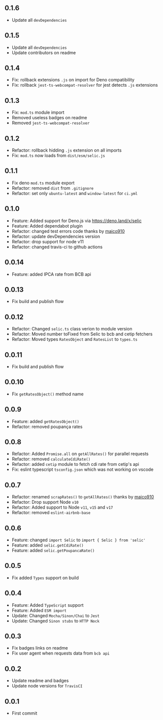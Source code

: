 ## 0.1.6
+ Update all `devDependencies`

## 0.1.5
+ Update all `devDependencies`
+ Update contributors on readme

## 0.1.4
+ Fix: rollback extensions `.js` on import for Deno compatibility
+ Fix: rollback `jest-ts-webcompat-resolver` for jest detects `.js` extensions

## 0.1.3
+ Fix: `mod.ts` module import
+ Removed useless badges on readme
+ Removed `jest-ts-webcompat-resolver`

## 0.1.2
+ Refactor: rollback hidding `.js` extension on all imports
+ Fix: `mod.ts` now loads from `dist/esm/selic.js`

## 0.1.1
+ Fix deno `mod.ts` module export
+ Refactor: removed `dist` from `.gitignore`
+ Refactor: set only `ubuntu-latest` and `window-latest` for `ci.yml`

## 0.1.0
+ Feature: Added support for Deno.js via https://deno.land/x/selic
+ Feature: Added dependabot plugin
+ Refactor: changed test errors code thanks by [maico910](https://github.com/caio-ribeiro-pereira/selic/pull/12)
+ Refactor: update devDependencies version
+ Refactor: drop support for node v11
+ Refactor: changed travis-ci to github actions

## 0.0.14
+ Feature: added IPCA rate from BCB api

## 0.0.13
+ Fix build and publish flow

## 0.0.12
+ Refactor: Changed `selic.ts` class verion to module version
+ Refactor: Moved number toFixed from Selic to bcb and cetip fetchers
+ Refactor: Moved types `RatesObject` and `RatesList` to `types.ts`

## 0.0.11
+ Fix build and publish flow

## 0.0.10
+ Fix `getRatesObject()` method name

## 0.0.9
+ Feature: added `getRatesObject()`
+ Refactor: removed poupança rates

## 0.0.8
+ Refactor: Added `Promise.all` on `getAllRates()` for parallel requests
+ Refactor: removed `calculateCdiRate()`
+ Refactor: added `cetip` module to fetch cdi rate from cetip's api
+ Fix: eslint typescript `tsconfig.json` which was not working on vscode

## 0.0.7
+ Refactor: renamed `scrapRates()` to `getAllRates()` thanks by [maico910](https://github.com/caio-ribeiro-pereira/selic/pull/5)
+ Refactor: Drop support Node `v10`
+ Refactor: Added support to Node `v11`, `v15` and `v17`
+ Refactor: removed `eslint-airbnb-base`

## 0.0.6
+ Feature: changed `import Selic` to `import { Selic } from 'selic'`
+ Feature: added `selic.getCdiRate()`
+ Feature: added `selic.getPoupancaRate()`

## 0.0.5
+ Fix added `Types` support on build

## 0.0.4
+ Feature: Added `TypeScript` support
+ Feature: Added `ESM import`
+ Update: Changed `Mocha/Sinon/Chai` to `Jest`
+ Update: Changed `Sinon stubs` to `HTTP Nock`

## 0.0.3
+ Fix badges links on readme
+ Fix user agent when requests data from `bcb api`

## 0.0.2
+ Update readme and badges
+ Update node versions for `TravisCI`

## 0.0.1
+ First commit
